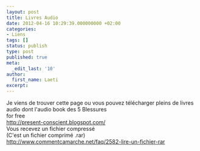 ```yaml
---
layout: post
title: Livres Audio
date: 2012-04-16 10:29:39.000000000 +02:00
categories:
- Liens
tags: []
status: publish
type: post
published: true
meta:
  _edit_last: '10'
author:
  first_name: Laeti
excerpt:
---
```

<div>Je viens de trouver cette page ou vous pouvez télécharger pleins de livres audio dont l'audio book des 5 Blessures</div>
<div>for free</div>
<div id="yui_3_2_0_1_1334567148344167"><a href="http://present-conscient.blogspot.com/">http://present-conscient.blogspot.com/</a></div>
<div>Vous recevez un fichier compressé</div>
<div>(C'est un fichier comprimé .rar)</div>
<div id="yui_3_2_0_1_1334567148344169"><a href="http://www.commentcamarche.net/faq/2582-lire-un-fichier-rar">http://www.commentcamarche.net/faq/2582-lire-un-fichier-rar</a></div>
